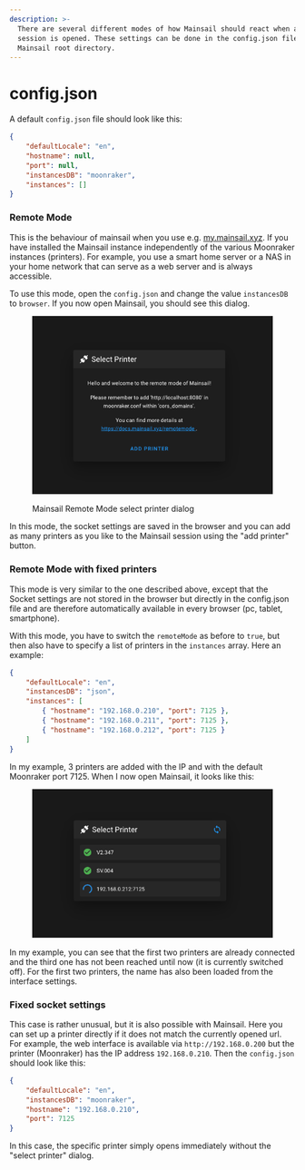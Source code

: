 ```yaml
---
description: >-
  There are several different modes of how Mainsail should react when a new
  session is opened. These settings can be done in the config.json file in your
  Mainsail root directory.
---
```


# config.json

A default `config.json` file should look like this:

```json
{
    "defaultLocale": "en",
    "hostname": null,
    "port": null,
    "instancesDB": "moonraker",
    "instances": []
}
```

### Remote Mode

This is the behaviour of mainsail when you use e.g. [my.mainsail.xyz](http://my.mainsail.xyz/). If you have installed the Mainsail instance independently of the various Moonraker instances (printers). For example, you use a smart home server or a NAS in your home network that can serve as a web server and is always accessible.

To use this mode, open the `config.json` and change the value `instancesDB` to `browser`. If you now open Mainsail, you should see this dialog.

<figure><img src="../../.gitbook/assets/image (5).png" alt=""><figcaption><p>Mainsail Remote Mode select printer dialog</p></figcaption></figure>

In this mode, the socket settings are saved in the browser and you can add as many printers as you like to the Mainsail session using the "add printer" button.

### Remote Mode with fixed printers

This mode is very similar to the one described above, except that the Socket settings are not stored in the browser but directly in the config.json file and are therefore automatically available in every browser (pc, tablet, smartphone).

With this mode, you have to switch the `remoteMode` as before to `true`, but then also have to specify a list of printers in the `instances` array. Here an example:

```json
{
    "defaultLocale": "en",
    "instancesDB": "json",
    "instances": [
        { "hostname": "192.168.0.210", "port": 7125 },
        { "hostname": "192.168.0.211", "port": 7125 },
        { "hostname": "192.168.0.212", "port": 7125 }
    ]
}
```

In my example, 3 printers are added with the IP and with the default Moonraker port 7125. When I now open Mainsail, it looks like this:

<figure><img src="../../.gitbook/assets/image (4).png" alt=""><figcaption></figcaption></figure>

In my example, you can see that the first two printers are already connected and the third one has not been reached until now (it is currently switched off). For the first two printers, the name has also been loaded from the interface settings.

### Fixed socket settings

This case is rather unusual, but it is also possible with Mainsail. Here you can set up a printer directly if it does not match the currently opened url. For example, the web interface is available via `http://192.168.0.200` but the printer (Moonraker) has the IP address `192.168.0.210`. Then the `config.json` should look like this:

```json
{
    "defaultLocale": "en",
    "instancesDB": "moonraker",
    "hostname": "192.168.0.210",
    "port": 7125
}
```

In this case, the specific printer simply opens immediately without the "select printer" dialog.
